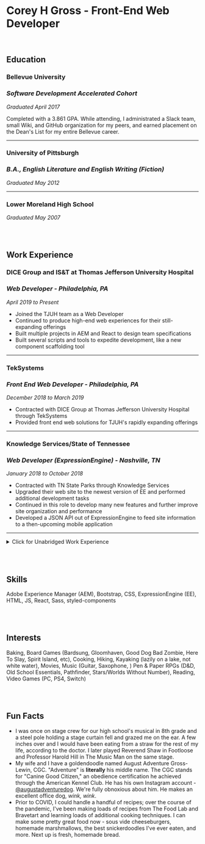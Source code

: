 # Corey H Gross - Front-End Web Developer

<br />

## Education

### **Bellevue University**

### _Software Development Accelerated Cohort_

_Graduated April 2017_

Completed with a 3.861 GPA. While attending, I administrated a Slack team, small Wiki, and GitHub organization for my peers, and earned placement on the Dean's List for my entire Bellevue career.

---

### **University of Pittsburgh**

### _B.A., English Literature and English Writing (Fiction)_

_Graduated May 2012_

---

### Lower Moreland High School

_Graduated May 2007_

<br /><br />

## Work Experience

### DICE Group and IS&T at Thomas Jefferson University Hospital

### _Web Developer - Philadelphia, PA_

_April 2019 to Present_

- Joined the TJUH team as a Web Developer
- Continued to produce high-end web experiences for their still-expanding offerings
- Built multiple projects in AEM and React to design team specifications
- Built several scripts and tools to expedite development, like a new component scaffolding tool

---

### TekSystems

### _Front End Web Developer - Philadelphia, PA_

_December 2018 to March 2019_

- Contracted with DICE Group at Thomas Jefferson University Hospital through TekSystems
- Provided front end web solutions for TJUH's rapidly expanding offerings

---

### Knowledge Services/State of Tennessee

### _Web Developer (ExpressionEngine) - Nashville, TN_

_January 2018 to October 2018_

- Contracted with TN State Parks through Knowledge Services
- Upgraded their web site to the newest version of EE and performed additional development tasks
- Continued in this role to develop many new features and further improve site organization and performance
- Developed a JSON API out of ExpressionEngine to feed site information to a then-upcoming mobile application

---

<details>
  <summary>Click for Unabridged Work Experience</summary>

### Southern Hobby Supply

### _Software Engineer and Developer - Nashville, TN_

_October 2017 to December 2017_

- Modified and deployed a new e-commerce website
- Helped establish new task management and support helpdesk workflows

---

### Omaha Media Group

### _Independent Contractor - Nashville, TN_

_June 2017 to September 2017_

- Nearly identical responsibilities to previous OMG position.
- New position accounts for working remotely and increased autonomy.

---

### Omaha Media Group

### _Junior Web Application Developer - Omaha, NE_

_March 2016 to June 2017_

- Built client sites to design specifications
- Integrated client site designs into EE
- Myriad other development tasks from entering content to performing SEO tuneups
- At one point developed a Python script to scrape zips of images for hundreds of products from a client site and unzip them into labeled folders, a task assigned to me for at least a month; turned it into a few days of script writing and bug fixing with overnight executions

---

### CSG International

### _EPG Business Support - Omaha, NE_

_June 2015 to December 2015_

- Worked on a company-wide project cleanup effort
- Pulled data from an Oracle database, analyzed projects, and took action according to specific criteria and interviews with project managers
- In addition to project analysis, I also surveyed project managers regarding reporting strategies for a separate ongoing initiative

---

### Cornerstone Staffing

### _Data Entry Temp - Omaha, NE_

_September 2013 to May 2015_

- Moved data from scanned files into proprietary software used to analyze risk and determine cost for insuring fleets of motor vehicles
- Required data manipulation and typing skills
- Developed seeral specialized tools in Microsoft Excel to organize and analyze data more swiftly than manual methods before being accurately entered
- Reviewed completed policies for accuracy before issuance

---

### NCO Group

### _Collector - Horsham, PA_

_February 2013 to July 2013_

- Located and provided consumers with repayment options for overdue financial arrangements
- Professional, competitive, production-based environment
- Training required in specialized computer systems, collection/privacy law, and call center production
- Learned skip tracing and call-center production metrics

</details>

<br /><br />

## Skills

Adobe Experience Manager (AEM),
Bootstrap,
CSS,
ExpressionEngine (EE),
HTML,
JS,
React,
Sass,
styled-components

<br /><br />

## Interests

Baking,
Board Games (Bardsung, Gloomhaven, Good Dog Bad Zombie, Here To Slay, Spirit Island, etc),
Cooking,
Hiking,
Kayaking (lazily on a lake, not white water),
Movies,
Music (Guitar, Saxophone, )
Pen & Paper RPGs (D&D, Old School Essentials, Pathfinder, Stars/Worlds Without Number),
Reading,
Video Games (PC, PS4, Switch)

<br /><br />

## Fun Facts

- I was once on stage crew for our high school's musical in 8th grade and a steel pole holding a stage curtain fell and grazed me on the ear. A few inches over and I would have been eating from a straw for the rest of my life, according to the doctor. I later played Reverend Shaw in Footloose and Professor Harold Hill in The Music Man on the same stage.
- My wife and I have a goldendoodle named August Adventure Gross-Lewin, CGC. "Adventure" is **literally** his middle name. The CGC stands for "Canine Good Citizen," an obedience certification he achieved through the American Kennel Club. He has his own Instagram account - [@augustadventuredog](https://www.instagram.com/augustadventuredog/). We're fully obnoxious about him. He makes an excellent office dog, _wink, wink_.
- Prior to COVID, I could handle a handful of recipes; over the course of the pandemic, I've been making loads of recipes from The Food Lab and Bravetart and learning loads of additional cooking techniques. I can make some pretty great food now - sous vide cheeseburgers, homemade marshmallows, the best snickerdoodles I've ever eaten, and more. Next up is fresh, homemade bread.
